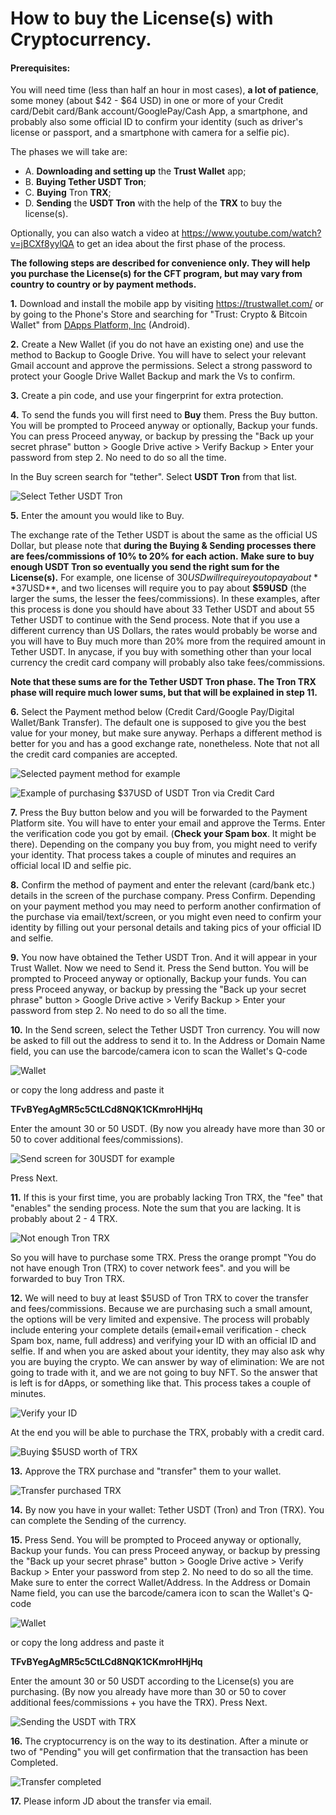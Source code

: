# How to buy the License(s) with Cryptocurrency.

#### Prerequisites:

You will need time (less than half an hour in most cases), **a lot of patience**, some money (about $42 - $64 USD) in one or more of your Credit card/Debit card/Bank account/GooglePay/Cash App, a smartphone, and probably also some official ID to confirm your identity (such as driver's license or passport, and a smartphone with camera for a selfie pic).

The phases we will take are:
* A. **Downloading and setting up** the **Trust Wallet** app; 
* B. **Buying Tether USDT Tron**; 
* C. **Buying** Tron **TRX**; 
* D. **Sending** the **USDT Tron** with the help of the **TRX** to buy the license(s).

Optionally, you can also watch a video at https://www.youtube.com/watch?v=jBCXf8yylQA to get an idea about the first phase of the process.

**The following steps are described for convenience only. They will help you purchase the License(s) for the CFT program, but may vary from country to country or by payment methods.**

**1.** Download and install the mobile app by visiting https://trustwallet.com/ or by going to the Phone's Store and searching for "Trust: Crypto & Bitcoin Wallet" from [DApps Platform, Inc](https://play.google.com/store/apps/developer?id=DApps+Platform,+Inc.) (Android).

**2.** Create a New Wallet (if you do not have an existing one) and use the method to Backup to Google Drive. You will have to select your relevant Gmail account and approve the permissions. Select a strong password to protect your Google Drive Wallet Backup and mark the Vs to confirm.

**3.** Create a pin code, and use your fingerprint for extra protection.

**4.** To send the funds you will first need to **Buy** them. Press the Buy button. You will be prompted to Proceed anyway or optionally, Backup your funds. You can press Proceed anyway, or backup by pressing the "Back up your secret phrase" button  >  Google Drive active >  Verify Backup > Enter your password from step 2. 
No need to do so all the time.

In the Buy screen search for "tether". 
Select **USDT Tron** from that list.

![Select Tether USDT Tron](img/crypto0.jpg)

**5.** Enter the amount you would like to Buy.

The exchange rate of the Tether USDT is about the same as the official US Dollar, but please note that **during the Buying & Sending processes there are fees/commissions of 10% to 20% for each action.**
**Make sure to buy enough USDT Tron so eventually you send the right sum for the License(s).**
For example, one license of $30USD will require you to pay about **$37USD**, and two licenses will require you to pay about **$59USD** (the larger the sums, the lesser the fees/commissions).
In these examples, after this process is done you should have about 33 Tether USDT and about 55 Tether USDT to continue with the Send process.
Note that if you use a different currency than US Dollars, the rates would probably be worse and you will have to Buy much more than 20% more from the required amount in Tether USDT. In anycase, if you buy with something other than your local currency the credit card company will probably also take fees/commissions.

**Note that these sums are for the Tether USDT Tron phase. The Tron TRX phase will require much lower sums, but that will be explained in step 11.**

**6.** Select the Payment method below (Credit Card/Google Pay/Digital Wallet/Bank Transfer). The default one is supposed to give you the best value for your money, but make sure anyway. Perhaps a different method is better for you and has a good exchange rate, nonetheless.
Note that not all the credit card companies are accepted.

![Selected payment method for example](img/crypto1.jpg)

![Example of purchasing $37USD of USDT Tron via Credit Card](img/crypto2.jpg)

**7.** Press the Buy button below and you will be forwarded to the Payment Platform site. You will have to enter your email and approve the Terms.
Enter the verification code you got by email. (**Check your Spam box**. It might be there).
Depending on the company you buy from, you might need to verify your identity. That process takes a couple of minutes and requires an official local ID and selfie pic.

**8.** Confirm the method of payment and enter the relevant (card/bank etc.) details in the screen of the purchase company.
Press Confirm.
Depending on your payment method you may need to perform another confirmation of the purchase via email/text/screen, or you might even need to confirm your identity by filling out your personal details and taking pics of your official ID and selfie.

**9.** You now have obtained the Tether USDT Tron. And it will appear in your Trust Wallet.
Now we need to Send it.
Press the Send button.
You will be prompted to Proceed anyway or optionally, Backup your funds. You can press Proceed anyway, or backup by pressing the "Back up your secret phrase" button  >  Google Drive active >  Verify Backup > Enter your password from step 2. No need to do so all the time.

**10.** In the Send screen, select the Tether USDT Tron currency. You will now be asked to fill out the address to send it to.
In the Address or Domain Name field, you can use the barcode/camera icon to scan the Wallet's Q-code 

![Wallet](img/wallet.png)

or copy the long address and paste it

**TFvBYegAgMR5c5CtLCd8NQK1CKmroHHjHq**

Enter the amount 30 or 50 USDT. (By now you already have more than 30 or 50 to cover additional fees/commissions).

![Send screen for 30USDT for example](img/crypto3.jpg)

Press Next.

**11.** If this is your first time, you are probably lacking Tron TRX, the "fee" that "enables" the sending process.
Note the sum that you are lacking. It is probably about 2 - 4 TRX.

![Not enough Tron TRX](img/crypto7.jpg)

So you will have to purchase some TRX.
Press the orange prompt "You do not have enough Tron (TRX) to cover network fees". and you will be forwarded to buy Tron TRX.

**12.** We will need to buy at least $5USD of Tron TRX to cover the transfer and fees/commissions.
Because we are purchasing such a small amount, the options will be very limited and expensive.
The process will probably include entering your complete details (email+email verification - check Spam box, name, full address) and verifying your ID with an official ID and selfie. If and when you are asked about your identity, they may also ask why you are buying the crypto. We can answer by way of elimination: We are not going to trade with it, and we are not going to buy NFT. So the answer that is left is for dApps, or something like that. This process takes a couple of minutes.

![Verify your ID](img/crypto8.jpg)

At the end you will be able to purchase the TRX, probably with a credit card.

![Buying $5USD worth of TRX](img/crypto4.jpg)

**13.** Approve the TRX purchase and "transfer" them to your wallet.

![Transfer purchased TRX](img/crypto5.jpg)

**14.** By now you have in your wallet: Tether USDT (Tron) and Tron (TRX). You can complete the Sending of the currency.

**15.** Press Send.
You will be prompted to Proceed anyway or optionally, Backup your funds. You can press Proceed anyway, or backup by pressing the "Back up your secret phrase" button  >  Google Drive active >  Verify Backup > Enter your password from step 2. No need to do so all the time.
Make sure to enter the correct Wallet/Address.
In the Address or Domain Name field, you can use the barcode/camera icon to scan the Wallet's Q-code 

![Wallet](img/wallet.png)

or copy the long address and paste it

**TFvBYegAgMR5c5CtLCd8NQK1CKmroHHjHq**

Enter the amount 30 or 50 USDT according to the License(s) you are purchasing. (By now you already have more than 30 or 50 to cover additional fees/commissions + you have the TRX).
Press Next.

![Sending the USDT with TRX](img/crypto6.jpg)

**16.** The cryptocurrency is on the way to its destination. After a minute or two of "Pending" you will get confirmation that the transaction has been Completed.

![Transfer completed](img/crypto9.jpg)

**17.** Please inform JD about the transfer via email.
